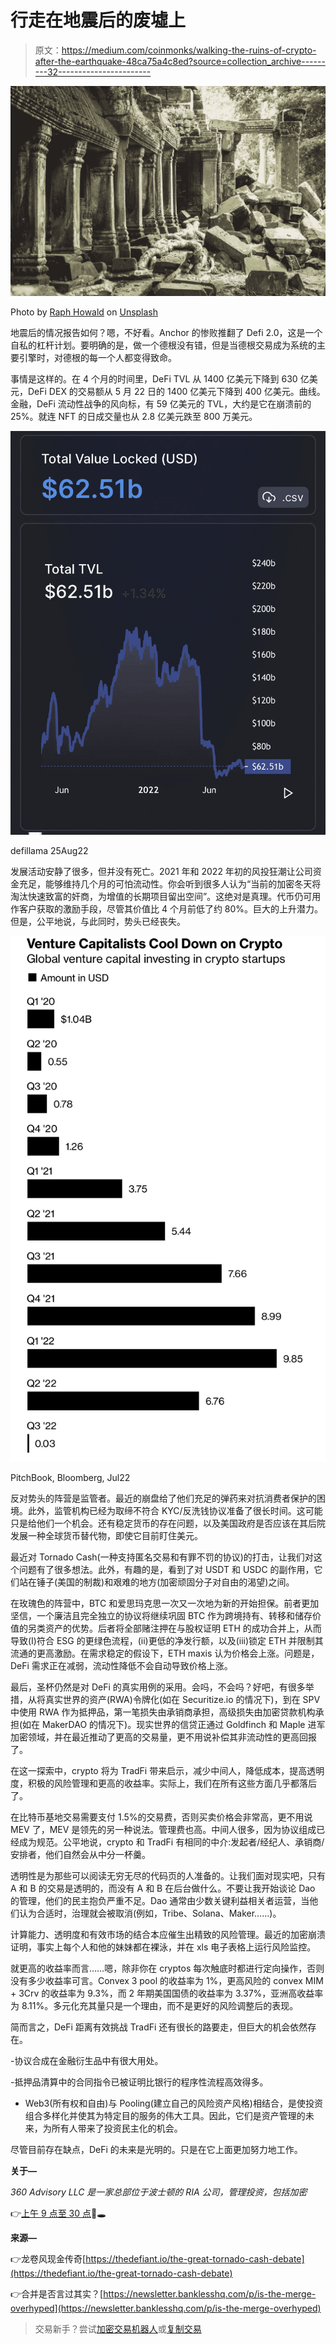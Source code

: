 # 行走在地震后的废墟上

> 原文：<https://medium.com/coinmonks/walking-the-ruins-of-crypto-after-the-earthquake-48ca75a4c8ed?source=collection_archive---------32----------------------->

![](img/1e6fc7ff07c8fa4d301c2eddadd170b4.png)

Photo by [Raph Howald](https://unsplash.com/@raphhowald?utm_source=unsplash&utm_medium=referral&utm_content=creditCopyText) on [Unsplash](https://unsplash.com/s/photos/ruins?utm_source=unsplash&utm_medium=referral&utm_content=creditCopyText)

地震后的情况报告如何？嗯，不好看。Anchor 的惨败推翻了 Defi 2.0，这是一个自私的杠杆计划。要明确的是，做一个德根没有错，但是当德根交易成为系统的主要引擎时，对德根的每一个人都变得致命。

事情是这样的。在 4 个月的时间里，DeFi TVL 从 1400 亿美元下降到 630 亿美元，DeFi DEX 的交易额从 5 月 22 日的 1400 亿美元下降到 400 亿美元。曲线。金融，DeFi 流动性战争的风向标，有 59 亿美元的 TVL，大约是它在崩溃前的 25%。就连 NFT 的日成交量也从 2.8 亿美元跌至 800 万美元。

![](img/578f5d22a36c8b42dffb528e3033ed3d.png)

defillama 25Aug22

发展活动安静了很多，但并没有死亡。2021 年和 2022 年初的风投狂潮让公司资金充足，能够维持几个月的可怕流动性。你会听到很多人认为“当前的加密冬天将淘汰快速致富的奸商，为增值的长期项目留出空间”。这绝对是真理。代币仍可用作客户获取的激励手段，尽管其价值比 4 个月前低了约 80%。巨大的上升潜力。但是，公平地说，与此同时，势头已经丧失。

![](img/3af4563be0e049d59de17f87f4c9377a.png)

PitchBook, Bloomberg, Jul22

反对势头的阵营是监管者。最近的崩盘给了他们充足的弹药来对抗消费者保护的困境。此外，监管机构已经为取缔不符合 KYC/反洗钱协议准备了很长时间。这可能只是给他们一个机会。还有稳定货币的存在问题，以及美国政府是否应该在其后院发展一种全球货币替代物，即使它目前盯住美元。

最近对 Tornado Cash(一种支持匿名交易和有罪不罚的协议)的打击，让我们对这个问题有了很多想法。此外，有趣的是，看到了对 USDT 和 USDC 的副作用，它们站在锤子(美国的制裁)和艰难的地方(加密顽固分子对自由的渴望)之间。

在玫瑰色的阵营中，BTC 和爱思玛克思一次又一次地为新的开始担保。前者更加坚信，一个廉洁且完全独立的协议将继续巩固 BTC 作为跨境持有、转移和储存价值的另类资产的优势。后者将全部赌注押在与股权证明 ETH 的成功合并上，从而导致(I)符合 ESG 的更绿色流程，(ii)更低的净发行额，以及(iii)锁定 ETH 并限制其流通的更高激励。在需求稳定的假设下，ETH maxis 认为价格会上涨。问题是，DeFi 需求正在减弱，流动性降低不会自动导致价格上涨。

最后，圣杯仍然是对 DeFi 的真实用例的采用。会吗，不会吗？好吧，有很多举措，从将真实世界的资产(RWA)令牌化(如在 Securitize.io 的情况下)，到在 SPV 中使用 RWA 作为抵押品，第一笔损失由承销商承担，高级损失由加密贷款机构承担(如在 MakerDAO 的情况下)。现实世界的信贷正通过 Goldfinch 和 Maple 进军加密领域，并在最近推动了更高的交易量，更不用说补偿其非流动性的更高回报了。

在这一探索中，crypto 将为 TradFi 带来启示，减少中间人，降低成本，提高透明度，积极的风险管理和更高的收益率。实际上，我们在所有这些方面几乎都落后了。

在比特币基地交易需要支付 1.5%的交易费，否则买卖价格会非常高，更不用说 MEV 了，MEV 是领先的另一种说法。管理费也高。中间人很多，因为协议组成已经成为规范。公平地说，crypto 和 TradFi 有相同的中介:发起者/经纪人、承销商/安排者，他们自然会从中分一杯羹。

透明性是为那些可以阅读无穷无尽的代码页的人准备的。让我们面对现实吧，只有 A 和 B 的交易是透明的，而没有 A 和 B 在后台做什么。不要让我开始谈论 Dao 的管理，他们的民主抱负严重不足。Dao 通常由少数关键利益相关者运营，当他们认为合适时，治理就会被取消(例如，Tribe、Solana、Maker……)。

计算能力、透明度和有效市场的结合本应催生出精致的风险管理。最近的加密崩溃证明，事实上每个人和他的妹妹都在裸泳，并在 xls 电子表格上运行风险监控。

就更高的收益率而言……嗯，除非你在 cryptos 每次触底时都进行定向操作，否则没有多少收益率可言。Convex 3 pool 的收益率为 1%，更高风险的 convex MIM + 3Crv 的收益率为 9.3%，而 2 年期美国国债的收益率为 3.37%，亚洲高收益率为 8.11%。多元化充其量只是一个理由，而不是更好的风险调整后的表现。

简而言之，DeFi 距离有效挑战 TradFi 还有很长的路要走，但巨大的机会依然存在。

-协议合成在金融衍生品中有很大用处。

-抵押品清算中的合同指令已被证明比银行的程序性流程高效得多。

- Web3(所有权和自由)与 Pooling(建立自己的风险资产风格)相结合，是使投资组合多样化并使其为特定目的服务的伟大工具。因此，它们是资产管理的未来，为所有人带来了投资民主化的机会。

尽管目前存在缺点，DeFi 的未来是光明的。只是在它上面更加努力地工作。

**关于—**

*360 Advisory LLC 是一家总部位于波士顿的 RIA 公司，管理投资，包括加密*

👉[上午 9 点至 30 点](https://twitter.com/930AM2)🐰🕳

**来源—**

👉龙卷风现金传奇[https://thedefiant.io/the-great-tornado-cash-debate](https://thedefiant.io/the-great-tornado-cash-debate)

👉合并是否言过其实？[https://newsletter.banklesshq.com/p/is-the-merge-overhyped](https://newsletter.banklesshq.com/p/is-the-merge-overhyped)

> 交易新手？尝试[加密交易机器人](/coinmonks/crypto-trading-bot-c2ffce8acb2a)或[复制交易](/coinmonks/top-10-crypto-copy-trading-platforms-for-beginners-d0c37c7d698c)